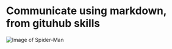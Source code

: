 # Communicate using markdown, from gituhub skills

![Image of Spider-Man](https://img2.rtve.es/i/?w=1600&i=1442912677842.jpg)
